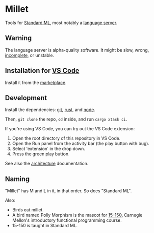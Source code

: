 # Millet

Tools for [Standard ML][sml], most notably a [language server][lang-srv].

## Warning

The language server is alpha-quality software. It might be slow, wrong, [incomplete][], or unstable.

## Installation for [VS Code][vscode]

Install it from the [marketplace][].

## Development

Install the dependencies: [git][], [rust][], and [node][].

Then, `git clone` the repo, `cd` inside, and run `cargo xtask ci`.

If you're using VS Code, you can try out the VS Code extension:

1. Open the root directory of this repository in VS Code.
2. Open the Run panel from the activity bar (the play button with bug).
3. Select 'extension' in the drop down.
4. Press the green play button.

See also the [architecture][] documentation.

## Naming

"Millet" has M and L in it, in that order. So does "Standard ML".

Also:

- Birds eat millet.
- A bird named Polly Morphism is the mascot for [15-150][cmu150], Carnegie Mellon's introductory functional programming course.
- 15-150 is taught in Standard ML.

[architecture]: /doc/architecture.md
[cmu150]: http://www.cs.cmu.edu/~15150/
[git]: https://git-scm.com
[incomplete]: /doc/known-issues.md
[lang-srv]: https://microsoft.github.io/language-server-protocol/
[marketplace]: https://marketplace.visualstudio.com/items?itemName=azdavis.millet
[node]: https://nodejs.org/en/
[rust]: https://rustup.rs
[sml]: https://smlfamily.github.io
[vscode]: https://code.visualstudio.com
